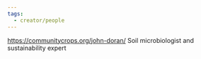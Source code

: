 ```yaml
---
tags:
  - creator/people
---
```

https://communitycrops.org/john-doran/
Soil microbiologist and sustainability expert